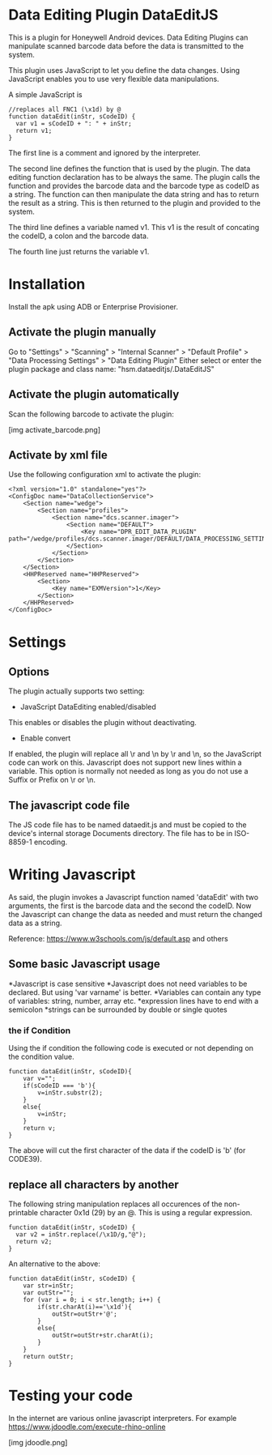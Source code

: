 # Data Editing Plugin DataEditJS

This is a plugin for Honeywell Android devices. Data Editing Plugins can manipulate scanned barcode data before the data is transmitted to the system.

This plugin uses JavaScript to let you define the data changes. Using JavaScript enables you to use very flexible data manipulations.

A simple JavaScript is

    //replaces all FNC1 (\x1d) by @
    function dataEdit(inStr, sCodeID) { 
      var v1 = sCodeID + ": " + inStr;
      return v1;
    }

The first line is a comment and ignored by the interpreter.

The second line defines the function that is used by the plugin. The data editing function declaration has to be always the same.
The plugin calls the function and provides the barcode data and the barcode type as codeID as a string.
The function can then manipulate the data string and has to return the result as a string. This is then returned to the plugin and provided to the system.

The third line defines a variable named v1. This v1 is the result of concating the codeID, a colon and the barcode data.

The fourth line just returns the variable v1.

# Installation

Install the apk using ADB or Enterprise Provisioner.

## Activate the plugin manually

Go to "Settings" > "Scanning" > "Internal Scanner" > "Default Profile" > "Data Processing Settings" > "Data Editing Plugin"
Either select or enter the plugin package and class name: "hsm.dataeditjs/.DataEditJS"

## Activate the plugin automatically

Scan the following barcode to activate the plugin:

[img activate_barcode.png]

## Activate by xml file

Use the following configuration xml to activate the plugin:

    <?xml version="1.0" standalone="yes"?>
    <ConfigDoc name="DataCollectionService">
        <Section name="wedge">
            <Section name="profiles">
                <Section name="dcs.scanner.imager">
                    <Section name="DEFAULT">
                        <Key name="DPR_EDIT_DATA_PLUGIN" path="/wedge/profiles/dcs.scanner.imager/DEFAULT/DATA_PROCESSING_SETTINGS/EDIT_DATA_PLUGIN">hsm.dataeditjs/.DataEditJS</Key>
                    </Section>
                </Section>
            </Section>
        </Section>
        <HHPReserved name="HHPReserved">
            <Section>
                <Key name="EXMVersion">1</Key>
            </Section>
        </HHPReserved>
    </ConfigDoc>

# Settings

## Options

The plugin actually supports two setting:

* JavaScript DataEditing enabled/disabled

This enables or disables the plugin without deactivating.

* Enable convert

If enabled, the plugin will replace all \r and \n by \\r and \\n, so the JavaScript code can work on this. Javascript does not support new lines within a variable.
This option is normally not needed as long as you do not use a Suffix or Prefix on \r or \n.

## The javascript code file

The JS code file has to be named dataedit.js and must be copied to the device's internal storage Documents directory. The file has to be in ISO-8859-1 encoding.

# Writing Javascript

As said, the plugin invokes a Javascript function named 'dataEdit' with two arguments, the first is the barcode data and the second the codeID. Now the Javascript can change the data as needed and must return the changed data as a string.

Reference: https://www.w3schools.com/js/default.asp and others

## Some basic Javascript usage

*Javascript is case sensitive
*Javascript does not need variables to be declared. But using 'var varname' is better.
*Variables can contain any type of variables: string, number, array etc.
*expression lines have to end with a semicolon
*strings can be surrounded by double or single quotes

### the if Condition
Using the if condition the following code is executed or not depending on the condition value.

    function dataEdit(inStr, sCodeID){
        var v="";
        if(sCodeID === 'b'){
            v=inStr.substr(2);
        }
        else{
            v=inStr;
        }
        return v;
    }

The above will cut the first character of the data if the codeID is 'b' (for CODE39).

## replace all characters by another

The following string manipulation replaces all occurences of the non-printable character 0x1d (29) by an @. This is using a regular expression.

    function dataEdit(inStr, sCodeID) { 
      var v2 = inStr.replace(/\x1D/g,"@");
      return v2;
    }

An alternative to the above:

    function dataEdit(inStr, sCodeID) {
        var str=inStr;
        var outStr="";
        for (var i = 0; i < str.length; i++) {
            if(str.charAt(i)=='\x1d'){
                outStr=outStr+'@';
            }
            else{
                outStr=outStr+str.charAt(i);
            }
        }
        return outStr;
    }

# Testing your code

In the internet are various online javascript interpreters. For example https://www.jdoodle.com/execute-rhino-online

[img jdoodle.png]